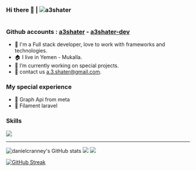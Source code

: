 ### Hi there 👋 | <p align="left" style="display:inline-block;"> <img src="https://komarev.com/ghpvc/?username=a3shater&label=Profile%20views&color=0e75b6&style=flat" alt="a3shater" /> </p>
### Github accounts : [a3shater](https://github.com/a3shater) - [a3shater-dev](https://github.com/a3shater-dev)
- 👋 I'm a Full stack developer, love to work with frameworks and technologies.
- 🏠 I live in Yemen - Mukalla.
- 🌱 I’m currently working on special projects.
- 🔭 contact us a.3.shater@gmail.com.

### My special experience 

- 🔰 Graph Api from meta
- 🔰 Filament laravel

### Skills
<p>
  <a href="https://github.com/a3shater?tab=repositories">
    <img src="https://skillicons.dev/icons?i=html,css,js,jquery,bootstrap,php,laravel,mysql,figma,tailwind,react,nextjs,typescript&perline=5" />
  </a>
</p>
<hr/>
<img src="https://github-readme-stats.vercel.app/api?username=a3shater&show_icons=true&hide=contribs&count_private=true&title_color=0891b2&text_color=ffffff&icon_color=0891b2&bg_color=1c1917&hide_border=true&show_icons=true" alt="danielcranney's GitHub stats" />
<img src="https://github-profile-trophy.vercel.app/?username=a3shater&theme=flat&no-frame=true&margin-w=30" />
<img src="https://github-readme-stats.vercel.app/api/top-langs/?username=a3shater&hide_title=true&layout=compact" />

[![GitHub Streak](https://github-readme-streak-stats.herokuapp.com?user=hishamco&theme=gruvbox_duo&hide_border=true)](https://github.com/a3shater)

